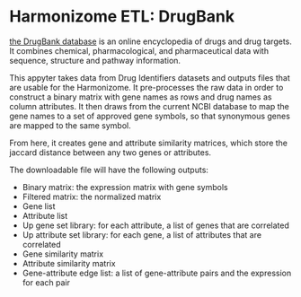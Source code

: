 # Harmonizome ETL: DrugBank

[the DrugBank database](https://www.drugbank.ca/) is an online encyclopedia of drugs and drug targets. It combines chemical, pharmacological, and pharmaceutical data with sequence, structure and pathway information.

This appyter takes data from Drug Identifiers datasets and outputs files that are usable for the Harmonizome. It pre-processes the raw data  in order to construct a binary matrix with gene names as rows and drug names as column attributes. It then draws from the current NCBI database to map the gene names to a set of approved gene symbols, so that synonymous genes are mapped to the same symbol. 

From here, it creates gene and attribute similarity matrices, which store the jaccard distance between any two genes or attributes. 

The downloadable file will have the following outputs:
* Binary matrix: the expression matrix with gene symbols
* Filtered matrix: the normalized matrix
* Gene list
* Attribute list 
* Up gene set library: for each attribute, a list of genes that are correlated
* Up attribute set library: for each gene, a list of attributes that are correlated
* Gene similarity matrix
* Attribute similarity matrix
* Gene-attribute edge list: a list of gene-attribute pairs and the expression for each pair 
